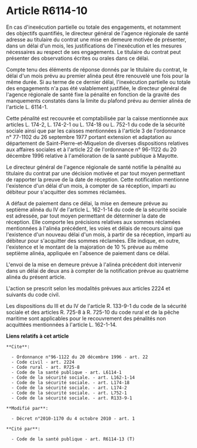 # Article R6114-10

En cas d'inexécution partielle ou totale des engagements, et notamment des objectifs quantifiés, le directeur général de
l'agence régionale de santé adresse au titulaire du contrat une mise en demeure motivée de présenter, dans un délai d'un
mois, les justifications de l'inexécution et les mesures nécessaires au respect de ses engagements. Le titulaire du contrat
peut présenter des observations écrites ou orales dans ce délai. 

Compte tenu des éléments de réponse donnés par le titulaire du contrat, le délai d'un mois prévu au premier alinéa peut être
renouvelé une fois pour la même durée. Si au terme de ce dernier délai, l'inexécution partielle ou totale des engagements n'a
pas été valablement justifiée, le directeur général de l'agence régionale de santé fixe la pénalité en fonction de la gravité
des manquements constatés dans la limite du plafond prévu au dernier alinéa de l'article L. 6114-1. 

Cette pénalité est recouvrée et comptabilisée par la caisse mentionnée aux articles L. 174-2, L. 174-2-1 ou L. 174-18 ou L.
752-1 du code de la sécurité sociale ainsi que par les caisses mentionnées à l'article 3 de l'ordonnance n° 77-1102 du 26
septembre 1977 portant extension et adaptation au département de Saint-Pierre-et-Miquelon de diverses dispositions relatives
aux affaires sociales et à l'article 22 de l'ordonnance n° 96-1122 du 20 décembre 1996 relative à l'amélioration de la santé
publique à Mayotte. 

Le directeur général de l'agence régionale de santé notifie la pénalité au titulaire du contrat par une décision motivée et
par tout moyen permettant de rapporter la preuve de la date de réception. Cette notification mentionne l'existence d'un délai
d'un mois, à compter de sa réception, imparti au débiteur pour s'acquitter des sommes réclamées.

A défaut de paiement dans ce délai, la mise en demeure prévue au septième alinéa du IV de l'article L. 162-1-14 du code de la
sécurité sociale est adressée, par tout moyen permettant de déterminer la date de réception. Elle comporte les précisions
relatives aux sommes réclamées mentionnées à l'alinéa précédent, les voies et délais de recours ainsi que l'existence d'un
nouveau délai d'un mois, à partir de sa réception, imparti au débiteur pour s'acquitter des sommes réclamées. Elle indique,
en outre, l'existence et le montant de la majoration de 10 % prévue au même septième alinéa, appliquée en l'absence de
paiement dans ce délai.

L'envoi de la mise en demeure prévue à l'alinéa précédent doit intervenir dans un délai de deux ans à compter de la
notification prévue au quatrième alinéa du présent article.

L'action se prescrit selon les modalités prévues aux articles 2224 et suivants du code civil. 

Les dispositions du III et du IV de l'article R. 133-9-1 du code de la sécurité sociale et des articles R. 725-8 à R. 725-10
du code rural et de la pêche maritime sont applicables pour le recouvrement des pénalités non acquittées mentionnées à
l'article L. 162-1-14.

**Liens relatifs à cet article**

	**Cite**:

	  - Ordonnance n°96-1122 du 20 décembre 1996 - art. 22
	  - Code civil - art. 2224
	  - Code rural - art. R725-8
	  - Code de la santé publique - art. L6114-1
	  - Code de la sécurité sociale. - art. L162-1-14
	  - Code de la sécurité sociale. - art. L174-18
	  - Code de la sécurité sociale. - art. L174-2
	  - Code de la sécurité sociale. - art. L752-1
	  - Code de la sécurité sociale. - art. R133-9-1

	**Modifié par**:

	  - Décret n°2010-1170 du 4 octobre 2010 - art. 1

	**Cité par**:

	  - Code de la santé publique - art. R6114-13 (T)
